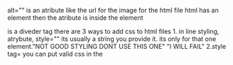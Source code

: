 alt="" is an atribute like the url for the image for the html file
html has an element then the atribute is inside the element

<div></div> is a diveder tag
there are 3 ways to add css to html files
1. in line styling, atrybute, style="" its usually a string you provide it. its only for that one element."NOT GOOD STYLING DONT USE THIS ONE" "I WILL FAIL"
2.style tag= you can put valid css in the <style> tag. it gets put on the head and then it stypes the element you applied that to. like if you style the all <p> paragraphs to blue. All the <p> stuff will be blye>
class is another way to style stuff you give something a class name then use it. priority is more important. class is more important thatn jsut a normal style . YOU ACCES CLASSES BY .class
id ="" you use # for all the stuff with id. its like calling a person by first name with socialsec number

3.linking: you can link a file to css. make sure you name it properly. vscode has a style:css quick add function. there is several ways to make something transfer over from file to file. There is multiple ways but it can be done. by classes, id,
-if the file is linked on the head it loads css first
-in the body it loads, stuff then css
-LOOKUP DEFER for html/css
